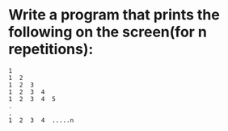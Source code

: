 # Write a program that prints the following on the screen(for n repetitions):

```
1
1  2
1  2  3
1  2  3  4
1  2  3  4  5
.
.
1  2  3  4  .....n
```
